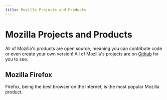 ```yaml
---
title: Mozilla Projects and Products
---
```


# Mozilla Projects and Products

All of Mozilla's products are open source, meaning you can contribute code or even create your own version! All of Mozilla's projects are on [Github](https://wiki.mozilla.org/Github) for you to see.

## Mozilla Firefox

Firefox, being the best browser on the Internet, is the most popular Mozilla product.
